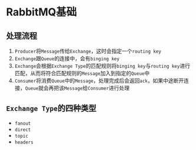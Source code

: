 # RabbitMQ基础

## 处理流程

1. `Producer`将`Message`传给`Exchange`，这时会指定一个`routing key`
2. `Exchange`跟`Queue`的连接中，会有`binging key`
3. `Exchange`会根据`Exchange Type`的匹配规则将`binging key`与`routing key`进行匹配，从而将符合匹配规则的`Message`加入到指定的`Queue`中
4. `Consumer`将消费`Queue`中的`Message`，处理完成后会返回`ack`，如果中途断开连接，`Queue`就会再把该`Message`给`Consumer`进行处理

## `Exchange Type`的四种类型

* `fanout`
* `direct`
* `topic`
* `headers`
